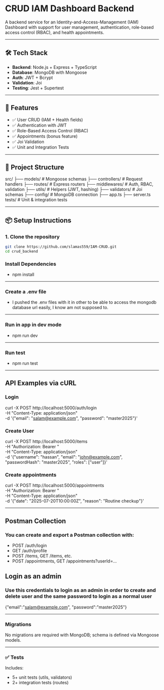 # CRUD IAM Dashboard Backend

A backend service for an Identity-and-Access-Management (IAM) Dashboard with support for user management, authentication, role-based access control (RBAC), and health appointments.

---

## 🛠 Tech Stack

- **Backend**: Node.js + Express + TypeScript
- **Database**: MongoDB with Mongoose
- **Auth**: JWT + Bcrypt
- **Validation**: Joi
- **Testing**: Jest + Supertest

---

## 🚀 Features

- ✅ User CRUD (IAM + Health fields)
- ✅ Authentication with JWT
- ✅ Role-Based Access Control (RBAC)
- ✅ Appointments (bonus feature)
- ✅ Joi Validation
- ✅ Unit and Integration Tests

---

## 📁 Project Structure

src/
├── models/ # Mongoose schemas
├── controllers/ # Request handlers
├── routes/ # Express routers
├── middlewares/ # Auth, RBAC, validation
├── utils/ # Helpers (JWT, hashing)
├── validators/ # Joi schemas
├── config/ # MongoDB connection
├── app.ts
├── server.ts
tests/ # Unit & integration tests


---

## 📦 Setup Instructions

### 1. Clone the repository
```bash
git clone https://github.com/slamas559/IAM-CRUD.git
cd crud_backend
```
### Install Dependencies
 - npm install
---
### Create a .env file
 - I pushed the .env files with it in other to be able to access the mongodb database url easily, I know am not supposed to.
---
### Run in app in dev mode
 - npm run dev
---
### Run test
 - npm run test
---
## API Examples via cURL 

 ### Login
 curl -X POST http://localhost:5000/auth/login \
 -H "Content-Type: application/json" \
 -d '{"email": "salam@example.com", "password": "master2025"}'

 ### Create User
 curl -X POST http://localhost:5000/items \
 -H "Authorization: Bearer <token>" \
 -H "Content-Type: application/json" \
 -d '{"username": "hassan", "email": "john@example.com", "passwordHash": "master2025", "roles": ["user"]}'
 
 ### Create appointments
 curl -X POST http://localhost:5000/appointments \
 -H "Authorization: Bearer <token>" \
 -H "Content-Type: application/json" \
 -d '{"date": "2025-07-20T10:00:00Z", "reason": "Routine checkup"}'

---

## Postman Collection
### You can create and export a Postman collection with:
- POST /auth/login
- GET /auth/profile
- POST /items, GET /items, etc.
- POST /appointments, GET /appointments?userId=...

## Login as an admin 
### Use this credentials to login as an admin in order to create and delete user and the same password to login as a normal user
{"email":"salam@example.com",
"password":"master2025"}

---

### Migrations
No migrations are required with MongoDB; schema is defined via Mongoose models.

---

### ✅ Tests
Includes:
- 5+ unit tests (utils, validators)
- 2+ integration tests (routes)

